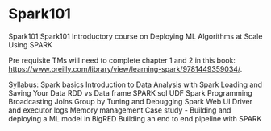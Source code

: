 # Spark101
Spark101
Spark101
Introductory course on Deploying ML Algorithms at Scale Using SPARK

Pre requisite
TMs will need to complete chapter 1 and 2 in this book: https://www.oreilly.com/library/view/learning-spark/9781449359034/.

Syllabus:
Spark basics
Introduction to Data Analysis with Spark
Loading and Saving Your Data
RDD vs Data frame
SPARK sql
UDF
Spark Programming
Broadcasting
Joins
Group by
Tuning and Debugging Spark
Web UI
Driver and executor logs
Memory management
Case study - Building and deploying a ML model in BigRED
Building an end to end pipeline with SPARK
